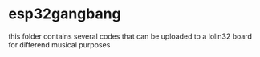 # esp32gangbang
this folder contains several codes that can be uploaded to a lolin32 board for differend musical purposes
